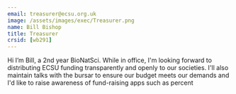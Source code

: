 ```yaml
---
email: treasurer@ecsu.org.uk
image: /assets/images/exec/Treasurer.png
name: Bill Bishop
title: Treasurer
crsid: [wb291]
---
```

Hi I’m Bill, a 2nd year BioNatSci.
While in office, I'm looking forward to distributing ECSU funding transparently and openly to our societies. I'll also maintain talks with the bursar to ensure our budget meets our demands and I'd like to raise awareness of fund-raising apps such as percent